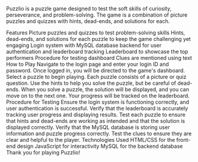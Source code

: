 

Puzzlio is a puzzle game designed to test the soft skills of curiosity, perseverance, and problem-solving. The game is a combination of picture puzzles and quizzes with hints, dead-ends, and solutions for each.

Features
Picture puzzles and quizzes to test problem-solving skills
Hints, dead-ends, and solutions for each puzzle to keep the game challenging yet engaging
Login system with MySQL database backend for user authentication and leaderboard tracking
Leaderboard to showcase the top performers
Procedure for testing dashboard
Clues are mentioned using text
How to Play
Navigate to the login page and enter your login ID and password.
Once logged in, you will be directed to the game's dashboard.
Select a puzzle to begin playing.
Each puzzle consists of a picture or quiz question.
Use the hints to help you solve the puzzle, but be careful of dead-ends.
When you solve a puzzle, the solution will be displayed, and you can move on to the next one.
Your progress will be tracked on the leaderboard.
Procedure for Testing
Ensure the login system is functioning correctly, and user authentication is successful.
Verify that the leaderboard is accurately tracking user progress and displaying results.
Test each puzzle to ensure that hints and dead-ends are working as intended and that the solution is displayed correctly.
Verify that the MySQL database is storing user information and puzzle progress correctly.
Test the clues to ensure they are clear and helpful to the player.
Technologies Used
HTML/CSS for the front-end design
JavaScript for interactivity
MySQL for the backend database
Thank you for playing Puzzlio!
